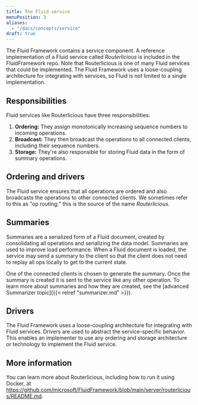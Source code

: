 ```yaml
---
title: The Fluid service
menuPosition: 3
aliases:
  - "/docs/concepts/service"
draft: true
---
```


The Fluid Framework contains a service component. A reference implementation of a Fluid service called *Routerlicious* is
included in the FluidFramework repo. Note that Routerlicious is one of many Fluid services that could be implemented.
The Fluid Framework uses a loose-coupling architecture for integrating with services, so Fluid is not limited to a single
implementation.


## Responsibilities

Fluid services like Routerlicious have three responsibilities:

1. **Ordering:** They assign monotonically increasing sequence numbers to incoming operations.
1. **Broadcast:** They then broadcast the operations to all connected clients, including their sequence numbers.
1. **Storage:** They're also responsible for storing Fluid data in the form of summary operations.


## Ordering and drivers

The Fluid service ensures that all operations are ordered and also broadcasts the operations to other connected clients.
We sometimes refer to this as "op routing;" this is the source of the name *Routerlicious*.


## Summaries

Summaries are a serialized form of a Fluid document, created by consolidating all operations and serializing the data
model. Summaries are used to improve load performance. When a Fluid document is loaded, the service may send a summary
to the client so that the client does not need to replay all ops locally to get to the current state.

One of the connected clients is chosen to generate the summary. Once the summary is created it is sent to the service
like any other operation. To learn more about summaries and how they are created, see the [advanced Summarizer
topic]({{< relref "summarizer.md" >}}).


## Drivers

The Fluid Framework uses a loose-coupling architecture for integrating with Fluid services. Drivers are used to abstract
the service-specific behavior. This enables an implementer to use any ordering and storage architecture or technology to
implement the Fluid service.


## More information

You can learn more about Routerlicious, including how to run it using Docker, at
<https://github.com/microsoft/FluidFramework/blob/main/server/routerlicious/README.md>.
